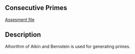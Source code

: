 
## Consecutive Primes

[Assesment file](assessment.pdf)

## Description

Alhorithm of Atkin and Bernstein is used for generating primes. 
